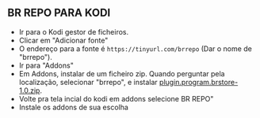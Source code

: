 ## BR REPO PARA KODI

<p align="left">
  <ul>
    <li>Ir para o Kodi gestor de ficheiros.</li>
    <li>Clicar em "Adicionar fonte"</li>
    <li>O endereço para a fonte é <code>https://tinyurl.com/brrepo</code> (Dar o nome de "brrepo").</li>
    <li>Ir para "Addons"</li>
    <li>Em Addons, instalar de um ficheiro zip. Quando perguntar pela localização, selecionar "brrepo", e instalar <a href="plugin.program.brstore-1.0.zip">plugin.program.brstore-1.0.zip</a>.</li>
    <li>Volte pra tela incial do kodi em addons selecione BR REPO"</li>
    <li>Instale os addons de sua escolha</li>
  </ul>
</p>
